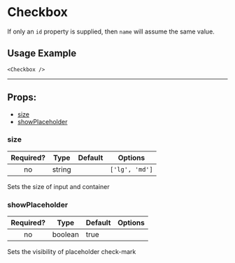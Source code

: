 # Checkbox

If only an `id` property is supplied, then `name` will assume the same value.

## Usage Example

```JSX
<Checkbox />
```

---

## Props:

* [size](#size)
* [showPlaceholder](#showplaceholder)

### size

| Required? | Type | Default | Options |
|:---:|:---:|---|---|
| no | string | | `['lg', 'md']` |

Sets the size of input and container

### showPlaceholder

| Required? | Type | Default | Options |
|:---:|:---:|---|---|
| no | boolean | true | |

Sets the visibility of placeholder check-mark